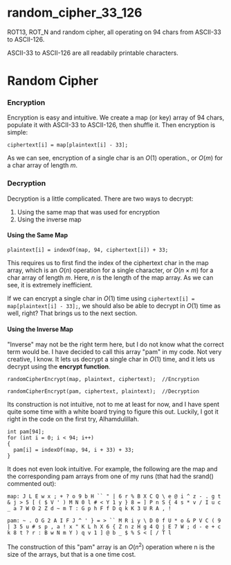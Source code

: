 # random_cipher_33_126
ROT13, ROT_N and random cipher, all operating on 94 chars from ASCII-33 to ASCII-126.

ASCII-33 to ASCII-126 are all readabily printable characters.

# Random Cipher

### Encryption 

Encryption is easy and intuitive. We create a map (or key) array of 94 chars, populate it with ASCII-33 to ASCII-126, then shuffle it. Then encryption is simple:

`ciphertext[i] = map[plaintext[i] - 33];`

As we can see, encryption of a single char is an $O(1)$ operation., or $O(m)$ for a char array of length $m$.

### Decryption

Decryption is a little complicated. There are two ways to decrypt:

1. Using the same map that was used for encryption
2. Using the inverse map

#### Using the Same Map

`plaintext[i] = indexOf(map, 94, ciphertext[i]) + 33;`

This requires us to first find the index of the ciphertext char in the map array, which is an $O(n)$ operation for a single character, or $O(n \times m)$ for a char array of length $m$. Here, $n$ is the length of the map array. As we can see, it is extremely inefficient.

If we can encrypt a single char in $O(1)$ time using `ciphertext[i] = map[plaintext[i] - 33];`, we should also be able to decrypt in $O(1)$ time as well, right? That brings us to the next section.

#### Using the Inverse Map

"Inverse" may not be the right term here, but I do not know what the correct term would be. I have decided to call this array "pam" in my code. Not very creative, I know. It lets us decrypt a single char in $O(1)$ time, and it lets us decrypt using the **encrypt function**.

`randomCipherEncrypt(map, plaintext, ciphertext);  //Encryption`

`randomCipherEncrypt(pam, ciphertext, plaintext);  //Decryption`

Its construction is not intuitive, not to me at least for now, and I have spent quite some time with a white board trying to figure this out. Luckily, I got it right in the code on the first try, Alhamdulillah.

```
int pam[94];
for (int i = 0; i < 94; i++)
{
  pam[i] = indexOf(map, 94, i + 33) + 33;
}
```

It does not even look intuitive. For example, the following are the map and the corresponding pam arrays from one of my runs (that had the srand() commented out):

`map: J L E w x ; + ? o 9 b H `` " | 6 r % B X C Q \ e @ i ^ z - . g t & j > 5 [ ( $ V ' ) M N 0 l # < Y 1 y } 8 = ] P n S { 4 s * v / I u c _ a 7 W O 2 Z d ~ m T : G p h F f D q k K 3 U R A , !`

`pam: ~ . O G 2 A I F J ^ ' } = > `` M R i y \ D 0 f U * o & P V C ( 9 | 3 5 u # s p , a ! x " K L h X 6 { Z n z H g 4 Q j E 7 W ; d - e + c k 8 t ? r : B w N m Y ) q v 1 ] @ b _ $ % S < [ / T l`

The construction of this "pam" array is an $O(n^2)$ operation where n is the size of the arrays, but that is a one time cost.
